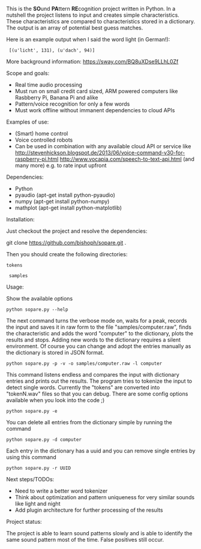 This is the **SO**und **PA**ttern **RE**cognition project written in Python.
In a nutshell the project listens to input and creates simple characteristics.
These characteristics are compared to characteristics stored in a dictionary.
The output is an array of potential best guess matches.

Here is an example output when I said the word light (in German!):

```
 [(u'licht', 131), (u'dach', 94)]

```

More background information: https://sway.com/BQ8uXDse9LLhL0Zf


Scope and goals:
 
  * Real time audio processing
  * Must run on small credit card sized, ARM powered computers like Rasbberry Pi, Banana Pi and alike
  * Pattern/voice recognition for only a few words
  * Must work offline without immanent dependencies to cloud APIs


Examples of use:

  * (Smart) home control
  * Voice controlled robots
  * Can be used in combination with any available cloud API or service like
     http://stevenhickson.blogspot.de/2013/06/voice-command-v30-for-raspberry-pi.html
     http://www.vocapia.com/speech-to-text-api.html
     (and many more)
     e.g. to rate input upfront
  

Dependencies:

  * Python
  * pyaudio (apt-get install python-pyaudio)
  * numpy (apt-get install python-numpy)
  * mathplot (apt-get install python-matplotlib)

  
Installation:

 Just checkout the project and resolve the dependencies:

 git clone https://github.com/bishoph/sopare.git .

 Then you should create the following directories:

`
 tokens
`

` 
 samples
`


Usage:

Show the available options

`
python sopare.py --help
`


The next command turns the verbose mode on, waits for a peak,
records the input and saves it in raw form to the file 
"samples/computer.raw", finds the characteristic and adds the
word "computer" to the dictionary, plots the results and stops.
Adding new words to the dictionary requires a silent environment. 
Of course you can change and adopt the entries manually as the dictionary
is stored in JSON format.

`
python sopare.py -p -v -o samples/computer.raw -l computer
`


This command listens endless and compares the input with 
dictionary entries and prints out the results. The program
tries to tokenize the input to detect single words. 
Currently the "tokens" are converted into "tokenN.wav" files
so that you can debug. There are some config options
available when you look into the code ;)

`
python sopare.py -e
`


You can delete all entries from the dictionary
simple by running the command

`
python sopare.py -d computer
`

Each entry in the dictionary has a uuid and you
can remove single entries by using this command

`
python sopare.py -r UUID
`




Next steps/TODOs:

  * Need to write a better word tokenizer
  * Think about optimization and pattern uniqueness for very similar sounds like light and night
  * Add plugin architecture for further processing of the results



Project status:

The project is able to learn sound patterns slowly and is able to identify the same sound pattern most of the time. False positives still occur.
